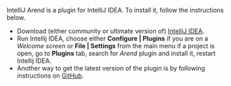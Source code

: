 IntelliJ Arend is a plugin for IntelliJ IDEA.
To install it, follow the instructions below.

* Download (either community or ultimate version of) [IntelliJ IDEA](https://www.jetbrains.com/idea).
* Run Intellij IDEA, choose either **Configure \| Plugins** if you are on a _Welcome screen_ or **File \| Settings** from the main menu if a project is open, go to **Plugins** tab, search for _Arend_ plugin and install it, restart Intellij IDEA.
* Another way to get the latest version of the plugin is by following instructions on [GitHub](https://github.com/JetBrains/intellij-arend/blob/master/README.md).
